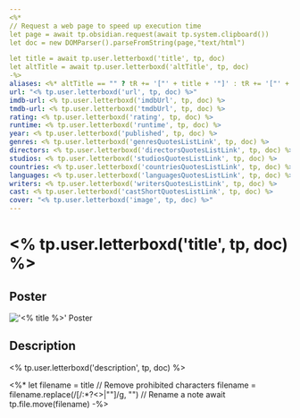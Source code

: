 ```yaml
---
<%*
// Request a web page to speed up execution time
let page = await tp.obsidian.request(await tp.system.clipboard())
let doc = new DOMParser().parseFromString(page,"text/html")

let title = await tp.user.letterboxd('title', tp, doc)
let altTitle = await tp.user.letterboxd('altTitle', tp, doc)
-%>
aliases: <%* altTitle == "" ? tR += '["' + title + '"]' : tR += '["' + title + '", "' + altTitle + '"]' %>
url: "<% tp.user.letterboxd('url', tp, doc) %>"
imdb-url: <% tp.user.letterboxd('imdbUrl', tp, doc) %>
tmdb-url: <% tp.user.letterboxd('tmdbUrl', tp, doc) %>
rating: <% tp.user.letterboxd('rating', tp, doc) %>
runtime: <% tp.user.letterboxd('runtime', tp, doc) %>
year: <% tp.user.letterboxd('published', tp, doc) %> 
genres: <% tp.user.letterboxd('genresQuotesListLink', tp, doc) %>
directors: <% tp.user.letterboxd('directorsQuotesListLink', tp, doc) %>
studios: <% tp.user.letterboxd('studiosQuotesListLink', tp, doc) %>
countries: <% tp.user.letterboxd('countriesQuotesListLink', tp, doc) %>
languages: <% tp.user.letterboxd('languagesQuotesListLink', tp, doc) %>
writers: <% tp.user.letterboxd('writersQuotesListLink', tp, doc) %>
cast: <% tp.user.letterboxd('castShortQuotesListLink', tp, doc) %>
cover: "<% tp.user.letterboxd('image', tp, doc) %>"
---
```


# <% tp.user.letterboxd('title', tp, doc) %>

## Poster

!['<% title %>' Poster](<% tp.user.letterboxd('image', tp, doc) %>)

## Description

<% tp.user.letterboxd('description', tp, doc) %>

<%* 
let filename = title
// Remove prohibited characters
filename = filename.replace(/[/\:*?<>|""]/g, "")
// Rename a note
await tp.file.move(filename)
-%>
